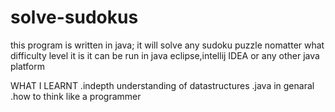# solve-sudokus
this program is written in java;
it will solve any sudoku puzzle nomatter what difficulty level it is
it can be run in java eclipse,intellij IDEA or any other java platform 

WHAT I LEARNT
.indepth understanding of datastructures
.java in genaral
.how to think like a programmer
